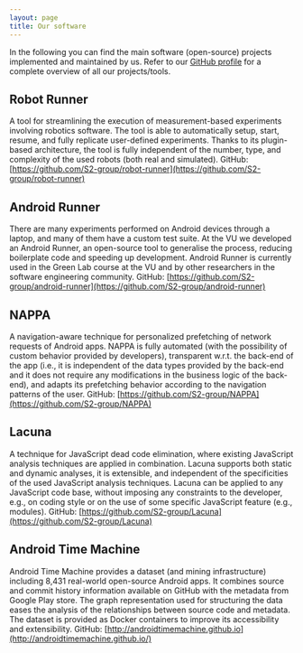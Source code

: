 ```yaml
---
layout: page
title: Our software
---
```


<!-- subtitle: X  -->

In the following you can find the main software (open-source) projects implemented and maintained by us. Refer to our [GitHub profile](https://github.com/S2-group/) for a complete overview of all our projects/tools.

## Robot Runner
A tool for streamlining the execution of measurement-based experiments involving robotics software. The tool is able to automatically setup, start, resume, and fully replicate user-defined experiments. Thanks to its plugin-based architecture, the tool is fully independent of the number, type, and complexity of the used robots (both real and simulated).
GitHub: [https://github.com/S2-group/robot-runner](https://github.com/S2-group/robot-runner)

## Android Runner
There are many experiments performed on Android devices through a laptop, and many of them have a custom test suite. At the VU we developed an Android Runner, an open-source tool to generalise the process, reducing boilerplate code and speeding up development. Android Runner is currently used in the Green Lab course at the VU and by other researchers in the software engineering community.
GitHub: [https://github.com/S2-group/android-runner](https://github.com/S2-group/android-runner)

## NAPPA
A navigation-aware technique for personalized prefetching of network requests of Android apps. NAPPA is fully automated (with the possibility of custom behavior provided by developers), transparent w.r.t. the back-end of the app (i.e., it is independent of the data types provided by the back-end and it does not require any modifications in the business logic of the back-end), and adapts its prefetching behavior according to the navigation patterns of the user.
GitHub: [https://github.com/S2-group/NAPPA](https://github.com/S2-group/NAPPA)

## Lacuna
A technique for JavaScript dead code elimination, where existing JavaScript analysis techniques are applied in combination. Lacuna supports both static and dynamic analyses, it is extensible, and independent of the specificities of the used JavaScript analysis techniques. Lacuna can be applied to any JavaScript code base, without imposing any constraints to the developer, e.g., on coding style or on the use of some specific JavaScript feature (e.g., modules).
GitHub: [https://github.com/S2-group/Lacuna](https://github.com/S2-group/Lacuna)

## Android Time Machine
Android Time Machine provides a dataset (and mining infrastructure) including 8,431 real-world open-source Android apps. It combines source and commit history information available on GitHub with the metadata from Google Play store. The graph representation used for structuring the data eases the analysis of the relationships between source code and metadata. The dataset is provided as Docker containers to improve its accessibility and extensibility.
GitHub: [http://androidtimemachine.github.io](http://androidtimemachine.github.io/)





